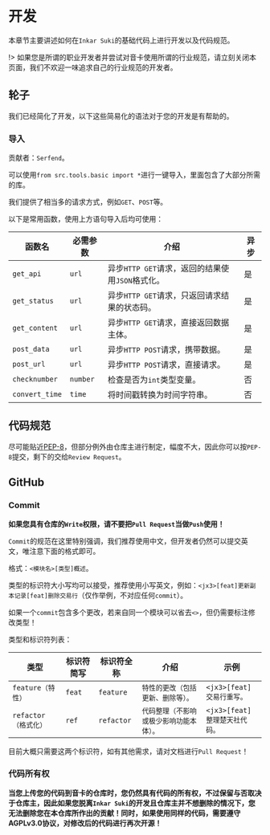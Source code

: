# 开发

本章节主要讲述如何在`Inkar Suki`的基础代码上进行开发以及代码规范。

!> 如果您是所谓的职业开发者并尝试对音卡使用所谓的行业规范，请立刻关闭本页面，我们不欢迎一味追求自己的行业规范的开发者。

## 轮子

我们已经简化了开发，以下这些简易化的语法对于您的开发是有帮助的。

### 导入

贡献者：`Serfend`。

可以使用`from src.tools.basic import *`进行一键导入，里面包含了大部分所需的库。


我们提供了相当多的请求方式，例如`GET`、`POST`等。

以下是常用函数，使用上方语句导入后均可使用：

|函数名|必需参数|介绍|异步|
|-----|-----|-----|-----|
|`get_api`|`url`|异步`HTTP GET`请求，返回的结果使用`JSON`格式化。|是|
|`get_status`|`url`|异步`HTTP GET`请求，只返回请求结果的状态码。|是|
|`get_content`|`url`|异步`HTTP GET`请求，直接返回数据主体。|是|
|`post_data`|`url`|异步`HTTP POST`请求，携带数据。|是|
|`post_url`|`url`|异步`HTTP POST`请求，直接请求。|是|
|`checknumber`|`number`|检查是否为`int`类型变量。|否|
|`convert_time`|`time`|将时间戳转换为时间字符串。|否|

## 代码规范

尽可能贴近[PEP-8](https://peps.python.org/pep-0008/)，但部分例外由仓库主进行制定，幅度不大，因此你可以按`PEP-8`提交，剩下的交给`Review Request`。

## GitHub

### Commit

**如果您具有仓库的`Write`权限，请不要把`Pull Request`当做`Push`使用！**

`Commit`的规范在这里特别强调，我们推荐使用中文，但开发者仍然可以提交英文，唯注意下面的格式即可。

格式：`<模块名>[类型]概述`。

类型的标识符大小写均可以接受，推荐使用小写英文，例如：`<jx3>[feat]更新副本记录[feat]删除交易行`（仅作举例，不对应任何`commit`）。

如果一个`commit`包含多个更改，若来自同一个模块可以省去`<>`，但仍需要标注修改类型！

类型和标识符列表：

|类型|标识符简写|标识符全称|介绍|示例|
|-----|-----|-----|-----|-----|
|`feature（特性）`|`feat`|`feature`|`特性的更改（包括更新、删除等）。`|`<jx3>[feat]交易行重写。`|
|`refactor（格式化）`|`ref`|`refactor`|`代码整理（不影响或极少影响功能本体）。`|`<jx3>[feat]整理楚天社代码。`|

目前大概只需要这两个标识符，如有其他需求，请对文档进行`Pull Request`！

### 代码所有权

**当您上传您的代码到音卡的仓库时，您仍然具有代码的所有权，不过保留与否取决于仓库主，因此如果您脱离`Inkar Suki`的开发且仓库主并不想删除的情况下，您无法删除您在本仓库所作出的贡献！同时，如果使用同样的代码，需要遵守AGPLv3.0协议，对修改后的代码进行再次开源！**